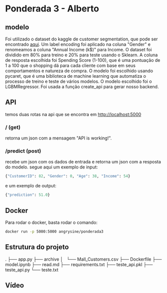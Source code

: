# Ponderada 3 - Alberto

## modelo

Foi utilizado o dataset do kaggle de customer segmentation, que pode ser encontrado [aqui](https://www.kaggle.com/vjchoudhary7/customer-segmentation-tutorial-in-python). Um label encoding foi aplicado na coluna "Gender" e renomeamos a coluna "Annual Income (k$)" para Income. O dataset foi dividido em 80% para treino e 20% para teste usando o Sklearn. A coluna de resposta escolhida foi Spending Score (1-100), que é uma pontuação de 1 a 100 que o shopping dá para cada cliente com base em seus comportamentos e natureza de compra. O modelo foi escolhido usando pycaret, que é uma biblioteca de machine learning que automatiza o processo de treino e teste de vários modelos. O modelo escolhido foi o LGBMRegressor. Foi usada a função create_api para gerar nosso backend.

## API

temos duas rotas na api que se encontra em <http://localhost:5000>

### / (get)

retorna um json com a mensagem "API is working!".

### /predict (post)

recebe um json com os dados de entrada e retorna um json com a resposta do modelo. segue aqui um exemplo de input:

```python
{"CustomerID": 82, "Gender": 0, "Age": 38, "Income": 54}
```

e um exemplo de output:

```python
{"prediction": 51.0}
```

## Docker

Para rodar o docker, basta rodar o comando:

```bash
docker run -p 5000:5000 angrysine/ponderada3
```

## Estrutura do projeto

.
├── app.py
├── archive
│   └── Mall_Customers.csv
├── Dockerfile
├── model.ipynb
├── read.md
├── requirements.txt
├── teste_api.pkl
├── teste_api.py
└── teste.txt

## Vídeo 

